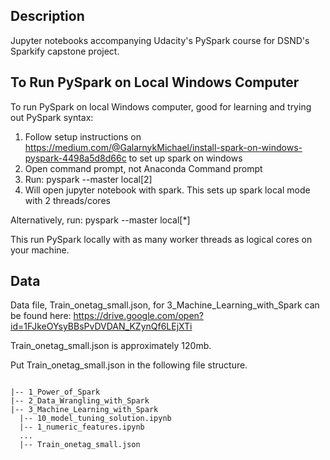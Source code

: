 ## Description
Jupyter notebooks accompanying Udacity's PySpark course for DSND's Sparkify capstone project.

## To Run PySpark on Local Windows Computer
To run PySpark on local Windows computer, good for learning and trying out PySpark syntax:

1. Follow setup instructions on https://medium.com/@GalarnykMichael/install-spark-on-windows-pyspark-4498a5d8d66c to set up spark on windows
2. Open command prompt, not Anaconda Command prompt
3. Run: pyspark --master local[2]
4. Will open jupyter notebook with spark. This sets up spark local mode with 2 threads/cores

Alternatively, run: pyspark --master local[\*]

This run PySpark locally with as many worker threads as logical cores on your machine.

## Data

Data file, Train_onetag_small.json, for 3_Machine_Learning_with_Spark can be found here:
https://drive.google.com/open?id=1FJkeOYsyBBsPvDVDAN_KZynQf6LEjXTi

Train_onetag_small.json is approximately 120mb.

Put Train_onetag_small.json in the following file structure.

```

|-- 1_Power_of_Spark
|-- 2_Data_Wrangling_with_Spark
|-- 3_Machine_Learning_with_Spark
  |-- 10_model_tuning_solution.ipynb
  |-- 1_numeric_features.ipynb
  ...
  |-- Train_onetag_small.json
  
```
